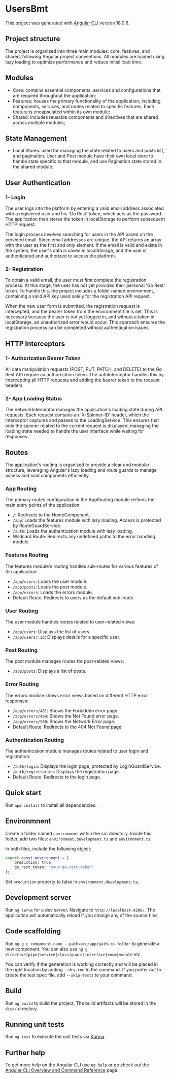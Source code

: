 # UsersBmt

This project was generated with [Angular CLI](https://github.com/angular/angular-cli) version 18.0.6.

## Project structure

The project is organized into three main modules: core, features, and shared, following Angular project conventions. All modules are loaded using lazy loading to optimize performance and reduce initial load time.

## Modules

- Core: contains essential components, services and configurations that are required throughout the application;
- Features: houses the primary functionality of the application, including components, services, and routes related to specific features. Each feature is encapsulated within its own module;
- Shared: includes reusable components and directives that are shared across multiple modules;

## State Management

- Local Stores: used for managing the state related to users and posts list, and pagination.
User and Post module have their own local store to handle state specific to that module, and use Pagination state stored in the shared module.

## User Authentication

### 1- Login
The user logs into the platform by entering a valid email address associated with a registered user and his 'Go Rest' token, which acts as the password. The application then stores the token in localStorage to perform subsequent HTTP request.

The login process involves searching for users in the API based on the provided email. Since email addresses are unique, the API returns an array with the user as the first and only element. If the email is valid and exists in the system, the user's data is saved in localStorage, and the user is authenticated and authorized to access the platform.

### 2- Registration
To obtain a valid email, the user must first complete the registration process. At this stage, the user has not yet provided their personal 'Go Rest' token. To handle this, the project includes a folder named environment, containing a valid API key used solely for the registration API request.

When the new user form is submitted, the registration request is intercepted, and the bearer token from the environment file is set. This is necessary because the user is not yet logged in, and without a token in localStorage, an unauthorized error would occur. This approach ensures the registration process can be completed without authentication issues.

## HTTP Interceptors

### 1- Authorization Bearer Token

All data manipulation requests (POST, PUT, PATCH, and DELETE) to the Go Rest API require an authorization token. The authInterceptor handles this by intercepting all HTTP requests and adding the bearer token to the request headers. 

### 2- App Loading Status

The networkInterceptor manages the application's loading state during API requests. Each request contains an 'X-Spinner-ID' header, which the interceptor captures and passes to the LoadingService. This ensures that only the spinner related to the current request is displayed, managing the loading state needed to handle the user interface while waiting for responses.

## Routes

The application's routing is organized to provide a clear and modular structure, leveraging Angular's lazy loading and route guards to manage access and load components efficiently.

### App Routing

The primary routes configuration in the AppRouting module defines the main entry points of the application:
- `/`: Redirects to the HomeComponent.
- `/app`: Loads the features module with lazy loading. Access is protected by RouteGuardService.
- `/auth`: Loads the authentication module with lazy loading.
- Wildcard Route: Redirects any undefined paths to the error handling module

### Features Routing

The features module's routing handles sub-routes for various features of the application:

- `/app/users`: Loads the user module.
- `/app/posts`: Loads the post module.
- `/app/errors`: Loads the errors module.
- Default Route: Redirects to users as the default sub-route.

### User Routing

The user module handles routes related to user-related views:

- `/app/users`: Displays the list of users.
- `/app/users/:id`: Displays details for a specific user.

### Post Routing

The post module manages routes for post-related views:

- `/app/posts`: Displays a list of posts.

### Error Routing

The errors module shows error views based on different HTTP error responses:

- `/app/errors/401`: Shows the Forbidden error page.
- `/app/errors/404`: Shows the Not Found error page.
- `/app/errors/500`: Shows the Network Error page.
- Default Route: Redirects to the 404 Not Found page.

### Authentication Routing

The authentication module manages routes related to user login and registration:

- `/auth/login`: Displays the login page, protected by LoginGuardService.
- `/auth/registration`: Displays the registration page.
- Default Route: Redirects to the login page.

## Quick start

Run `npm install` to install all dependencies. 

## Environmnent

Create a folder named `environment` within the src directory. Inside this folder, add two files: `environment.development.ts` and `environment.ts`.

In both files, include the following object:

```bash
export const environment = {
    production: true,
    go_rest_token: 'your-go-rest-token'
};
```

Set `production` property to false in `environment.development.ts`;

## Development server

Run `ng serve` for a dev server. Navigate to `http://localhost:4200/`. The application will automatically reload if you change any of the source files.

## Code scaffolding

Run `ng g c component-name --path=src/app/path-to-folder` to generate a new component. You can also use `ng g directive|pipe|service|class|guard|interface|enum|module` etc.

You can verify if the generation is working correctly and will be placed in the right location by adding `--dry-run` to the command. If you prefer not to create the test spec file, add `--skip-tests` to your command.

## Build

Run `ng build` to build the project. The build artifacts will be stored in the `dist/` directory.

## Running unit tests

Run `ng test` to execute the unit tests via [Karma](https://karma-runner.github.io).

## Further help

To get more help on the Angular CLI use `ng help` or go check out the [Angular CLI Overview and Command Reference](https://angular.dev/tools/cli) page.
